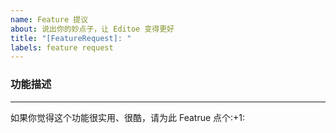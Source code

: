 ```yaml
---
name: Feature 提议
about: 说出你的妙点子，让 Editoe 变得更好
title: "[FeatureRequest]: "
labels: feature request
---
```


### 功能描述
<!-- 请尽可能清晰的描述 Feature 的形态和功能。 -->

<hr>
<!-- 请不要编辑下面的投票信息区域 -->
如果你觉得这个功能很实用、很酷，请为此 Featrue 点个:+1: 
